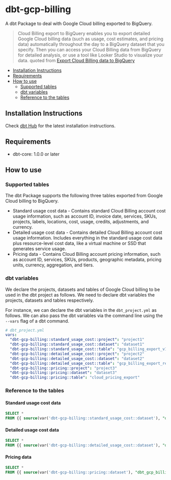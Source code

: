 # dbt-gcp-billing

A dbt Package to deal with Google Cloud billing exported to BigQuery.

> Cloud Billing export to BigQuery enables you to export detailed Google Cloud billing data (such as usage, cost estimates, and pricing data) automatically throughout the day to a BigQuery dataset that you specify.
> Then you can access your Cloud Billing data from BigQuery for detailed analysis, or use a tool like Looker Studio to visualize your data.
> quoted from [Export Cloud Billing data to BigQuery](https://cloud.google.com/billing/docs/how-to/export-data-bigquery)

<!-- toc -->

- [Installation Instructions](#installation-instructions)
- [Requirements](#requirements)
- [How to use](#how-to-use)
  * [Supported tables](#supported-tables)
  * [dbt variables](#dbt-variables)
  * [Reference to the tables](#reference-to-the-tables)

<!-- tocstop -->

## Installation Instructions

Check [dbt Hub](https://hub.getdbt.com/yu-iskw/dbt_gcp_billing/latest/) for the latest installation instructions.

## Requirements

- dbt-core: 1.0.0 or later

## How to use

### Supported tables

The dbt Package supports the following three tables exported from Google Cloud billing to BigQuery.

- Standard usage cost data - Contains standard Cloud Billing account cost usage information, such as account ID, invoice date, services, SKUs, projects, labels, locations, cost, usage, credits, adjustments, and currency.
- Detailed usage cost data - Contains detailed Cloud Billing account cost usage information. Includes everything in the standard usage cost data plus resource-level cost data, like a virtual machine or SSD that generates service usage.
- Pricing data - Contains Cloud Billing account pricing information, such as account ID, services, SKUs, products, geographic metadata, pricing units, currency, aggregation, and tiers.

### dbt variables

We declare the projects, datasets and tables of Google Cloud billing to be used in the dbt project as follows.
We need to declare dbt variables the projects, datasets and tables respectively.

For instance, we can declare the dbt variables in the `dbt_project.yml` as follows.
We can also pass the dbt variables via the command line using the `--vars` flag of a dbt command.

```yaml
# dbt_project.yml
vars:
  "dbt-gcp-billing::standard_usage_cost::project": "project1"
  "dbt-gcp-billing::standard_usage_cost::dataset": "dataset1"
  "dbt-gcp-billing::standard_usage_cost::table": "gcp_billing_export_v1_xxxxxxx"
  "dbt-gcp-billing::detailed_usage_cost::project": "project2"
  "dbt-gcp-billing::detailed_usage_cost::dataset": "dataset2"
  "dbt-gcp-billing::detailed_usage_cost::table": "gcp_billing_export_resource_v1_xxx"
  "dbt-gcp-billing::pricing::project": "project3"
  "dbt-gcp-billing::pricing::dataset": "dataset3"
  "dbt-gcp-billing::pricing::table": "cloud_pricing_export"
```

### Reference to the tables

#### Standard usage cost data

```sql
SELECT *
FROM {{ source(var('dbt-gcp-billing::standard_usage_cost::dataset'), "dbt_gcp_billing__standard_usage_cost") }}
```

#### Detailed usage cost data

```sql
SELECT *
FROM {{ source(var('dbt-gcp-billing::detailed_usage_cost::dataset'), "dbt_gcp_billing__detailed_usage_cost") }}
```

#### Pricing data

```sql
SELECT *
FROM {{ source(var('dbt-gcp-billing::pricing::dataset'), "dbt_gcp_billing__pricing") }}
```

